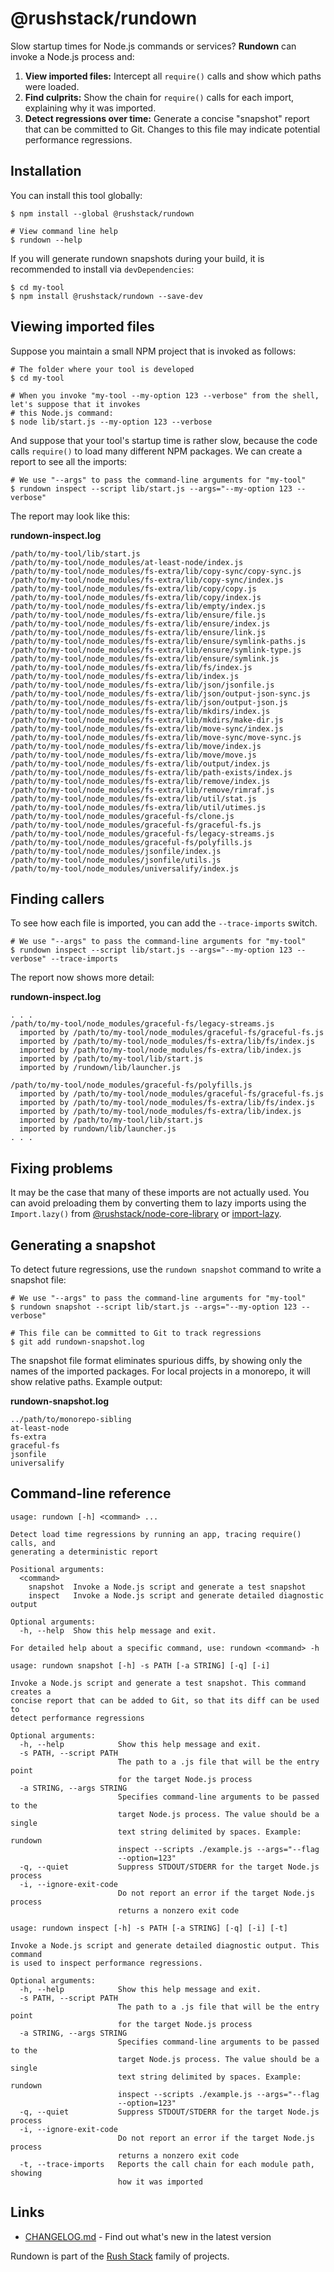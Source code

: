 # @rushstack/rundown

Slow startup times for Node.js commands or services?  **Rundown** can invoke a Node.js process and:

1. **View imported files:** Intercept all `require()` calls and show which paths were loaded.
2. **Find culprits:** Show the chain for `require()` calls for each import, explaining why it was imported.
3. **Detect regressions over time:** Generate a concise "snapshot" report that can be committed to Git.  Changes
   to this file may indicate potential performance regressions.


## Installation

You can install this tool globally:

```shell
$ npm install --global @rushstack/rundown

# View command line help
$ rundown --help
```

If you will generate rundown snapshots during your build, it is recommended to install via `devDependencies`:

```shell
$ cd my-tool
$ npm install @rushstack/rundown --save-dev
```


## Viewing imported files

Suppose you maintain a small NPM project that is invoked as follows:

```shell
# The folder where your tool is developed
$ cd my-tool

# When you invoke "my-tool --my-option 123 --verbose" from the shell, let's suppose that it invokes
# this Node.js command:
$ node lib/start.js --my-option 123 --verbose
```

And suppose that your tool's startup time is rather slow, because the code calls `require()` to load many different
NPM packages.  We can create a report to see all the imports:

```shell
# We use "--args" to pass the command-line arguments for "my-tool"
$ rundown inspect --script lib/start.js --args="--my-option 123 --verbose"
```

The report may look like this:

**rundown-inspect.log**
```
/path/to/my-tool/lib/start.js
/path/to/my-tool/node_modules/at-least-node/index.js
/path/to/my-tool/node_modules/fs-extra/lib/copy-sync/copy-sync.js
/path/to/my-tool/node_modules/fs-extra/lib/copy-sync/index.js
/path/to/my-tool/node_modules/fs-extra/lib/copy/copy.js
/path/to/my-tool/node_modules/fs-extra/lib/copy/index.js
/path/to/my-tool/node_modules/fs-extra/lib/empty/index.js
/path/to/my-tool/node_modules/fs-extra/lib/ensure/file.js
/path/to/my-tool/node_modules/fs-extra/lib/ensure/index.js
/path/to/my-tool/node_modules/fs-extra/lib/ensure/link.js
/path/to/my-tool/node_modules/fs-extra/lib/ensure/symlink-paths.js
/path/to/my-tool/node_modules/fs-extra/lib/ensure/symlink-type.js
/path/to/my-tool/node_modules/fs-extra/lib/ensure/symlink.js
/path/to/my-tool/node_modules/fs-extra/lib/fs/index.js
/path/to/my-tool/node_modules/fs-extra/lib/index.js
/path/to/my-tool/node_modules/fs-extra/lib/json/jsonfile.js
/path/to/my-tool/node_modules/fs-extra/lib/json/output-json-sync.js
/path/to/my-tool/node_modules/fs-extra/lib/json/output-json.js
/path/to/my-tool/node_modules/fs-extra/lib/mkdirs/index.js
/path/to/my-tool/node_modules/fs-extra/lib/mkdirs/make-dir.js
/path/to/my-tool/node_modules/fs-extra/lib/move-sync/index.js
/path/to/my-tool/node_modules/fs-extra/lib/move-sync/move-sync.js
/path/to/my-tool/node_modules/fs-extra/lib/move/index.js
/path/to/my-tool/node_modules/fs-extra/lib/move/move.js
/path/to/my-tool/node_modules/fs-extra/lib/output/index.js
/path/to/my-tool/node_modules/fs-extra/lib/path-exists/index.js
/path/to/my-tool/node_modules/fs-extra/lib/remove/index.js
/path/to/my-tool/node_modules/fs-extra/lib/remove/rimraf.js
/path/to/my-tool/node_modules/fs-extra/lib/util/stat.js
/path/to/my-tool/node_modules/fs-extra/lib/util/utimes.js
/path/to/my-tool/node_modules/graceful-fs/clone.js
/path/to/my-tool/node_modules/graceful-fs/graceful-fs.js
/path/to/my-tool/node_modules/graceful-fs/legacy-streams.js
/path/to/my-tool/node_modules/graceful-fs/polyfills.js
/path/to/my-tool/node_modules/jsonfile/index.js
/path/to/my-tool/node_modules/jsonfile/utils.js
/path/to/my-tool/node_modules/universalify/index.js
```

## Finding callers

To see how each file is imported, you can add the `--trace-imports` switch.
```shell
# We use "--args" to pass the command-line arguments for "my-tool"
$ rundown inspect --script lib/start.js --args="--my-option 123 --verbose" --trace-imports
```

The report now shows more detail:

**rundown-inspect.log**
```
. . .
/path/to/my-tool/node_modules/graceful-fs/legacy-streams.js
  imported by /path/to/my-tool/node_modules/graceful-fs/graceful-fs.js
  imported by /path/to/my-tool/node_modules/fs-extra/lib/fs/index.js
  imported by /path/to/my-tool/node_modules/fs-extra/lib/index.js
  imported by /path/to/my-tool/lib/start.js
  imported by /rundown/lib/launcher.js

/path/to/my-tool/node_modules/graceful-fs/polyfills.js
  imported by /path/to/my-tool/node_modules/graceful-fs/graceful-fs.js
  imported by /path/to/my-tool/node_modules/fs-extra/lib/fs/index.js
  imported by /path/to/my-tool/node_modules/fs-extra/lib/index.js
  imported by /path/to/my-tool/lib/start.js
  imported by rundown/lib/launcher.js
. . .
```

## Fixing problems

It may be the case that many of these imports are not actually used.  You can avoid preloading them
by converting them to lazy imports using the `Import.lazy()` from
[@rushstack/node-core-library](https://www.npmjs.com/package/@rushstack/node-core-library)
or [import-lazy](https://www.npmjs.com/package/import-lazy).


## Generating a snapshot

To detect future regressions, use the `rundown snapshot` command to write a snapshot file:

```shell
# We use "--args" to pass the command-line arguments for "my-tool"
$ rundown snapshot --script lib/start.js --args="--my-option 123 --verbose"

# This file can be committed to Git to track regressions
$ git add rundown-snapshot.log
```

The snapshot file format eliminates spurious diffs, by showing only the names of the imported packages.
For local projects in a monorepo, it will show relative paths.  Example output:

**rundown-snapshot.log**
```
../path/to/monorepo-sibling
at-least-node
fs-extra
graceful-fs
jsonfile
universalify
```

## Command-line reference

```
usage: rundown [-h] <command> ...

Detect load time regressions by running an app, tracing require() calls, and
generating a deterministic report

Positional arguments:
  <command>
    snapshot  Invoke a Node.js script and generate a test snapshot
    inspect   Invoke a Node.js script and generate detailed diagnostic output

Optional arguments:
  -h, --help  Show this help message and exit.

For detailed help about a specific command, use: rundown <command> -h
```

```
usage: rundown snapshot [-h] -s PATH [-a STRING] [-q] [-i]

Invoke a Node.js script and generate a test snapshot. This command creates a
concise report that can be added to Git, so that its diff can be used to
detect performance regressions

Optional arguments:
  -h, --help            Show this help message and exit.
  -s PATH, --script PATH
                        The path to a .js file that will be the entry point
                        for the target Node.js process
  -a STRING, --args STRING
                        Specifies command-line arguments to be passed to the
                        target Node.js process. The value should be a single
                        text string delimited by spaces. Example: rundown
                        inspect --scripts ./example.js --args="--flag
                        --option=123"
  -q, --quiet           Suppress STDOUT/STDERR for the target Node.js process
  -i, --ignore-exit-code
                        Do not report an error if the target Node.js process
                        returns a nonzero exit code
```

```
usage: rundown inspect [-h] -s PATH [-a STRING] [-q] [-i] [-t]

Invoke a Node.js script and generate detailed diagnostic output. This command
is used to inspect performance regressions.

Optional arguments:
  -h, --help            Show this help message and exit.
  -s PATH, --script PATH
                        The path to a .js file that will be the entry point
                        for the target Node.js process
  -a STRING, --args STRING
                        Specifies command-line arguments to be passed to the
                        target Node.js process. The value should be a single
                        text string delimited by spaces. Example: rundown
                        inspect --scripts ./example.js --args="--flag
                        --option=123"
  -q, --quiet           Suppress STDOUT/STDERR for the target Node.js process
  -i, --ignore-exit-code
                        Do not report an error if the target Node.js process
                        returns a nonzero exit code
  -t, --trace-imports   Reports the call chain for each module path, showing
                        how it was imported
```

## Links

- [CHANGELOG.md](
  https://github.com/microsoft/rushstack/blob/master/apps/rundown/CHANGELOG.md) - Find
  out what's new in the latest version

Rundown is part of the [Rush Stack](https://rushstack.io/) family of projects.
